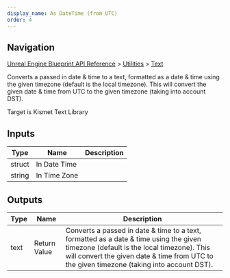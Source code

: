 ```yaml
---
display_name: As DateTime (from UTC)
order: 4
---
```

## Navigation

[Unreal Engine Blueprint API Reference](https://dev.epicgames.com/documentation/en-us/unreal-engine/BlueprintAPI) > [Utilities](https://dev.epicgames.com/documentation/en-us/unreal-engine/BlueprintAPI/Utilities) > [Text](https://dev.epicgames.com/documentation/en-us/unreal-engine/BlueprintAPI/Utilities/Text)

Converts a passed in date & time to a text, formatted as a date & time using the given timezone (default is the local timezone). This will convert the given date & time from UTC to the given timezone (taking into account DST).

Target is Kismet Text Library

## Inputs

| Type | Name | Description |
| --- | --- | --- |
| struct | In Date Time |  |
| string | In Time Zone |  |

## Outputs

| Type | Name | Description |
| --- | --- | --- |
| text | Return Value | Converts a passed in date & time to a text, formatted as a date & time using the given timezone (default is the local timezone). This will convert the given date & time from UTC to the given timezone (taking into account DST). |

